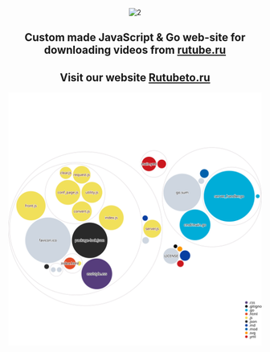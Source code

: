 
<p align="center">
  <img width="700" alt="2" src="https://user-images.githubusercontent.com/44533918/191737035-d1df83cd-a8f0-4262-b7cc-f03c976a8140.png">
  <h2 align="center"> Custom made JavaScript & Go web-site for downloading videos from <a href="https://rutube.ru/"> rutube.ru </a> </h2>
</p>

<h2 align="center"> Visit our website <a href="https://rutubeto.ru">Rutubeto.ru</a> </h2>

<p align="center">
  <img width="600" alt="2" src="https://github.com/boris-on/rutube-download/blob/main/diagram.svg">
</p>
